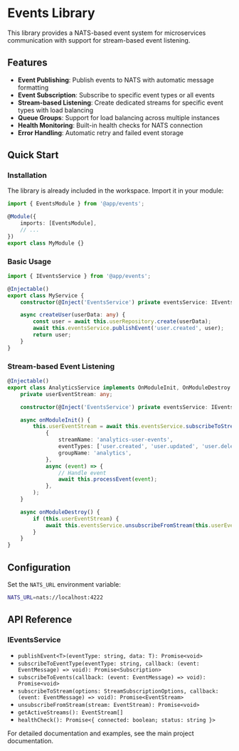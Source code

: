 # Events Library

This library provides a NATS-based event system for microservices communication with support for stream-based event listening.

## Features

- **Event Publishing**: Publish events to NATS with automatic message formatting
- **Event Subscription**: Subscribe to specific event types or all events
- **Stream-based Listening**: Create dedicated streams for specific event types with load balancing
- **Queue Groups**: Support for load balancing across multiple instances
- **Health Monitoring**: Built-in health checks for NATS connection
- **Error Handling**: Automatic retry and failed event storage

## Quick Start

### Installation

The library is already included in the workspace. Import it in your module:

```typescript
import { EventsModule } from '@app/events';

@Module({
	imports: [EventsModule],
	// ...
})
export class MyModule {}
```

### Basic Usage

```typescript
import { IEventsService } from '@app/events';

@Injectable()
export class MyService {
	constructor(@Inject('EventsService') private eventsService: IEventsService) {}

	async createUser(userData: any) {
		const user = await this.userRepository.create(userData);
		await this.eventsService.publishEvent('user.created', user);
		return user;
	}
}
```

### Stream-based Event Listening

```typescript
@Injectable()
export class AnalyticsService implements OnModuleInit, OnModuleDestroy {
	private userEventStream: any;

	constructor(@Inject('EventsService') private eventsService: IEventsService) {}

	async onModuleInit() {
		this.userEventStream = await this.eventsService.subscribeToStream(
			{
				streamName: 'analytics-user-events',
				eventTypes: ['user.created', 'user.updated', 'user.deleted'],
				groupName: 'analytics',
			},
			async (event) => {
				// Handle event
				await this.processEvent(event);
			},
		);
	}

	async onModuleDestroy() {
		if (this.userEventStream) {
			await this.eventsService.unsubscribeFromStream(this.userEventStream);
		}
	}
}
```

## Configuration

Set the `NATS_URL` environment variable:

```bash
NATS_URL=nats://localhost:4222
```

## API Reference

### IEventsService

- `publishEvent<T>(eventType: string, data: T): Promise<void>`
- `subscribeToEventType(eventType: string, callback: (event: EventMessage) => void): Promise<Subscription>`
- `subscribeToEvents(callback: (event: EventMessage) => void): Promise<void>`
- `subscribeToStream(options: StreamSubscriptionOptions, callback: (event: EventMessage) => void): Promise<EventStream>`
- `unsubscribeFromStream(stream: EventStream): Promise<void>`
- `getActiveStreams(): EventStream[]`
- `healthCheck(): Promise<{ connected: boolean; status: string }>`

For detailed documentation and examples, see the main project documentation.
